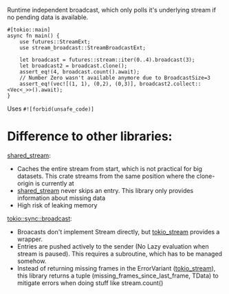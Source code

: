 Runtime independent broadcast, which only polls it's underlying stream if no pending data is available.
```
#[tokio::main]
async fn main() {
    use futures::StreamExt;
    use stream_broadcast::StreamBroadcastExt;

    let broadcast = futures::stream::iter(0..4).broadcast(3);
    let broadcast2 = broadcast.clone();
    assert_eq!(4, broadcast.count().await);
    // Number Zero wasn't available anymore due to BroadcastSize=3
    assert_eq!(vec![(1, 1), (0,2), (0,3)], broadcast2.collect::<Vec<_>>().await);
}
```
Uses `#![forbid(unsafe_code)]`
# Difference to other libraries:
[shared_stream](https://docs.rs/shared_stream/0.2.1/shared_stream/index.html):
- Caches the entire stream from start, which is not practical for big datasets.
  This crate streams from the same position where the clone-origin is currently at
- [shared_stream](https://docs.rs/shared_stream/0.2.1/shared_stream/index.html) never skips an entry. This library only provides information about missing data
- High risk of leaking memory


[tokio::sync::broadcast](https://docs.rs/tokio/latest/tokio/sync/broadcast/index.html):
- Broacasts don't implement Stream directly, but [tokio_stream](https://docs.rs/tokio-stream/latest/tokio_stream/wrappers/struct.BroadcastStream.html) provides a wrapper.
- Entries are pushed actively to the sender (No Lazy evaluation when stream is paused). This requires a subroutine, which has to be managed somehow.
- Instead of returning missing frames in the ErrorVariant ([tokio_stream](https://docs.rs/tokio-stream/latest/tokio_stream/wrappers/struct.BroadcastStream.html)), this library returns a tuple (missing_frames_since_last_frame, TData) to mitigate errors when doing stuff like stream.count()
